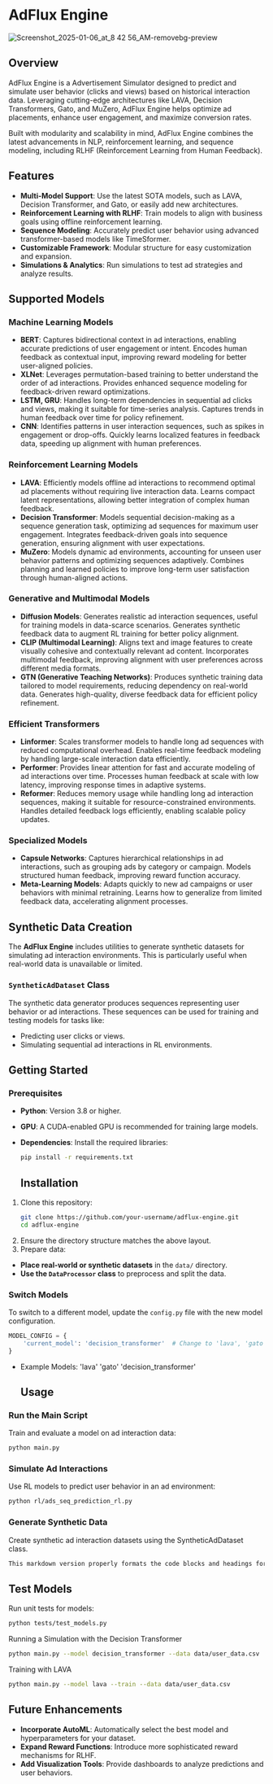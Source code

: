 # AdFlux Engine

![Screenshot_2025-01-06_at_8 42 56_AM-removebg-preview](https://github.com/user-attachments/assets/c7ecef31-f692-4a0b-9bea-d79ca6c696ea)


## Overview
AdFlux Engine is a Advertisement Simulator designed to predict and simulate user behavior (clicks and views) based on historical interaction data. Leveraging cutting-edge architectures like LAVA, Decision Transformers, Gato, and MuZero, AdFlux Engine helps optimize ad placements, enhance user engagement, and maximize conversion rates.

Built with modularity and scalability in mind, AdFlux Engine combines the latest advancements in NLP, reinforcement learning, and sequence modeling, including RLHF (Reinforcement Learning from Human Feedback).

## Features

- **Multi-Model Support**: Use the latest SOTA models, such as LAVA, Decision Transformer, and Gato, or easily add new architectures.
- **Reinforcement Learning with RLHF**: Train models to align with business goals using offline reinforcement learning.
- **Sequence Modeling**: Accurately predict user behavior using advanced transformer-based models like TimeSformer.
- **Customizable Framework**: Modular structure for easy customization and expansion.
- **Simulations & Analytics**: Run simulations to test ad strategies and analyze results.


## Supported Models

### Machine Learning Models
- **BERT**: Captures bidirectional context in ad interactions, enabling accurate predictions of user engagement or intent. Encodes human feedback as contextual input, improving reward modeling for better user-aligned policies.
- **XLNet**: Leverages permutation-based training to better understand the order of ad interactions. Provides enhanced sequence modeling for feedback-driven reward optimizations.
- **LSTM, GRU**: Handles long-term dependencies in sequential ad clicks and views, making it suitable for time-series analysis. Captures trends in human feedback over time for policy refinement.
- **CNN**: Identifies patterns in user interaction sequences, such as spikes in engagement or drop-offs. Quickly learns localized features in feedback data, speeding up alignment with human preferences.

### Reinforcement Learning Models
- **LAVA**: Efficiently models offline ad interactions to recommend optimal ad placements without requiring live interaction data. Learns compact latent representations, allowing better integration of complex human feedback.
- **Decision Transformer**: Models sequential decision-making as a sequence generation task, optimizing ad sequences for maximum user engagement. Integrates feedback-driven goals into sequence generation, ensuring alignment with user expectations.
- **MuZero**: Models dynamic ad environments, accounting for unseen user behavior patterns and optimizing sequences adaptively. Combines planning and learned policies to improve long-term user satisfaction through human-aligned actions.

### Generative and Multimodal Models
- **Diffusion Models**: Generates realistic ad interaction sequences, useful for training models in data-scarce scenarios. Generates synthetic feedback data to augment RL training for better policy alignment.
- **CLIP (Multimodal Learning)**: Aligns text and image features to create visually cohesive and contextually relevant ad content. Incorporates multimodal feedback, improving alignment with user preferences across different media formats.
- **GTN (Generative Teaching Networks)**: Produces synthetic training data tailored to model requirements, reducing dependency on real-world data. Generates high-quality, diverse feedback data for efficient policy refinement.

### Efficient Transformers
- **Linformer**: Scales transformer models to handle long ad sequences with reduced computational overhead. Enables real-time feedback modeling by handling large-scale interaction data efficiently.
- **Performer**: Provides linear attention for fast and accurate modeling of ad interactions over time. Processes human feedback at scale with low latency, improving response times in adaptive systems.
- **Reformer**: Reduces memory usage while handling long ad interaction sequences, making it suitable for resource-constrained environments. Handles detailed feedback logs efficiently, enabling scalable policy updates.

### Specialized Models
- **Capsule Networks**: Captures hierarchical relationships in ad interactions, such as grouping ads by category or campaign. Models structured human feedback, improving reward function accuracy.
- **Meta-Learning Models**: Adapts quickly to new ad campaigns or user behaviors with minimal retraining. Learns how to generalize from limited feedback data, accelerating alignment processes.



## Synthetic Data Creation

The **AdFlux Engine** includes utilities to generate synthetic datasets for simulating ad interaction environments. This is particularly useful when real-world data is unavailable or limited.

### `SyntheticAdDataset` Class

The synthetic data generator produces sequences representing user behavior or ad interactions. These sequences can be used for training and testing models for tasks like:

- Predicting user clicks or views.
- Simulating sequential ad interactions in RL environments.


## Getting Started

### Prerequisites
- **Python**: Version 3.8 or higher.
- **GPU**: A CUDA-enabled GPU is recommended for training large models.
- **Dependencies**: Install the required libraries:
  ```bash
  pip install -r requirements.txt
  ```

  ## Installation

1. Clone this repository:
   ```bash
   git clone https://github.com/your-username/adflux-engine.git
   cd adflux-engine
   ```
2. Ensure the directory structure matches the above layout.
3. Prepare data:
- **Place real-world or synthetic datasets** in the `data/` directory.
- **Use the `DataProcessor` class** to preprocess and split the data.


### Switch Models

To switch to a different model, update the `config.py` file with the new model configuration.
```python
MODEL_CONFIG = {
    'current_model': 'decision_transformer'  # Change to 'lava', 'gato', etc.
}
```

- Example Models:
'lava'
'gato'
'decision_transformer'


  ## Usage

### Run the Main Script

Train and evaluate a model on ad interaction data:

```bash
python main.py
```


### Simulate Ad Interactions

Use RL models to predict user behavior in an ad environment:
```bash
python rl/ads_seq_prediction_rl.py
```

### Generate Synthetic Data

Create synthetic ad interaction datasets using the SyntheticAdDataset class.
```bash
This markdown version properly formats the code blocks and headings for your `.md` file.
```


## Test Models

Run unit tests for models:

```bash
python tests/test_models.py
```

Running a Simulation with the Decision Transformer
```bash
python main.py --model decision_transformer --data data/user_data.csv
```
Training with LAVA
```bash
python main.py --model lava --train --data data/user_data.csv
```

## Future Enhancements

- **Incorporate AutoML**: Automatically select the best model and hyperparameters for your dataset.
- **Expand Reward Functions**: Introduce more sophisticated reward mechanisms for RLHF.
- **Add Visualization Tools**: Provide dashboards to analyze predictions and user behaviors.


